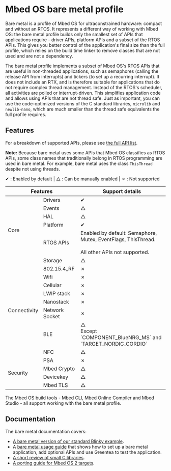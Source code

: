 # Mbed OS bare metal profile

Bare metal is a profile of Mbed OS for ultraconstrained hardware: compact and without an RTOS. It represents a different way of working with Mbed OS: the bare metal profile builds only the smallest set of APIs that applications require - driver APIs, platform APIs and a subset of the RTOS APIs. This gives you better control of the application's final size than the full profile, which relies on the build time linker to remove classes that are not used and are not a dependency.

The bare metal profile implements a subset of Mbed OS's RTOS APIs that are useful in non-threaded applications, such as semaphores (calling the release API from interrupts) and tickers (to set up a recurring interrupt). It does not include an RTX, and is therefore suitable for applications that do not require complex thread management. Instead of the RTOS's scheduler, all activities are polled or interrupt-driven. This simplifies application code and allows using APIs that are not thread safe. Just as important, you can use the code-optimized versions of the C standard libraries, `microlib` and `newlib-nano`, which are much smaller than the thread safe equivalents the full profile requires.

## Features

For a breakdown of supported APIs, please see [the full API list](../apis/index.html).

<span class="notes">**Note:** Because bare metal uses some APIs that Mbed OS classifies as RTOS APIs, some class names that traditionally belong in RTOS programming are used in bare metal. For example, bare metal uses the class `ThisThread` despite not using threads.</span>

&#10004; : Enabled by default | &#9651; : Can be manually enabled | &#10007; : Not supported

<table>
    <thead>
        <tr>
            <th colspan="2">Features</th>
            <th>Support details</th>
        </tr>
    </thead>
    <tbody>
        <tr>
            <td rowspan="6">Core</td>
            <td>Drivers</td>
            <td>&#10004;</td>
        </tr>
        <tr>        
            <td>Events</td>
            <td>&#9651;</td>
        </tr>
        <tr>        
            <td>HAL</td>
            <td>&#9651;</td>
        </tr>
        <tr>        
            <td>Platform</td>
            <td>&#10004;</td>
        </tr>
            <tr>        
            <td>RTOS APIs</td>
            <td>Enabled by default: Semaphore, Mutex, EventFlags, ThisThread.<br><br> All other APIs not supported.</td>
        </tr>
        <tr>        
            <td>Storage</td>
            <td>&#9651;</td>
        <tr>
            <td rowspan="8">Connectivity</td>
            <td>802.15.4_RF</td>
            <td>&#10007;</td>
        </tr>
        <tr>
            <td>Wifi</td>
            <td>&#10007;</td>
        </tr>
        <tr>
            <td>Cellular</td>
            <td>&#10007;</td>
        </tr>
        <tr>
            <td>LWIP stack</td>
            <td>&#10007;</td>
        </tr>
        <tr>
            <td>Nanostack</td>
            <td>&#10007;</td>
        </tr>
        <tr>
            <td>Network Socket</td>
            <td>&#10007;</td>
        </tr>
        </tr>
        <tr>
            <td>BLE</td>
            <td>&#9651;<br>Except `COMPONENT_BlueNRG_MS` and `TARGET_NORDIC_CORDIO`</td>
        </tr>    
        <tr>
            <td>NFC</td>
            <td>&#9651;</td>
        </tr>
        <tr>
            <td rowspan="4">Security</td>
            <td>PSA</td>
            <td>&#10007;</td>
        </tr>
        <tr>
            <td>Mbed Crypto</td>
            <td>&#9651;</td>
        </tr>
        <tr>
            <td>Devicekey</td>
            <td>&#9651;</td>
        </tr>  
        <tr>
            <td>Mbed TLS</td>
            <td>&#9651;</td>
        </tr>
    </tbody>
</table>

The Mbed OS build tools - Mbed CLI, Mbed Online Compiler and Mbed Studio - all support working with the bare metal profile.

## Documentation

The bare metal documentation covers:

- [A bare metal version of our standard Blinky example](../bare-metal/bare-metal-example.html).
- A [bare metal usage guide](../bare-metal/using-the-bare-metal-profile.html) that shows how to set up a bare metal application, add optional APIs and use Greentea to test the application.
- [A short review of small C libraries](../bare-metal/using-small-c-libraries.html).
- [A porting guide for Mbed OS 2 targets](../bare-metal/porting-a-target-from-mbed-os-2-to-mbed-os-6-bare-metal.html).
